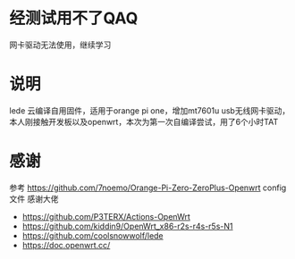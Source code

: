 # 经测试用不了QAQ
网卡驱动无法使用，继续学习

# 说明
lede 云编译自用固件，适用于orange pi one，增加mt7601u usb无线网卡驱动，
本人刚接触开发板以及openwrt，本次为第一次自编译尝试，用了6个小时TAT

# 感谢
参考 https://github.com/7noemo/Orange-Pi-Zero-ZeroPlus-Openwrt  config文件
感谢大佬 
- https://github.com/P3TERX/Actions-OpenWrt
- https://github.com/kiddin9/OpenWrt_x86-r2s-r4s-r5s-N1
- https://github.com/coolsnowwolf/lede
- https://doc.openwrt.cc/
